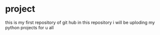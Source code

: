# project
this is my first repository of git hub
in this repository i will be uploding my python projects for u all
